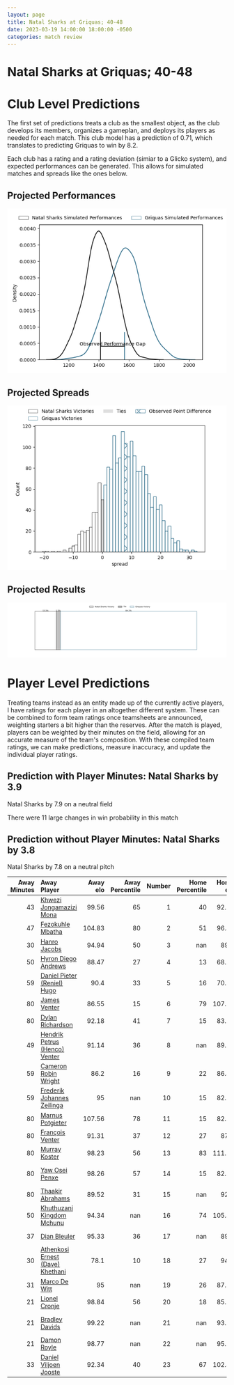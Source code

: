 ```yaml
---  
layout: page  
title: Natal Sharks at Griquas; 40-48  
date: 2023-03-19 14:00:00 18:00:00 -0500  
categories: match review  
---
```

# Natal Sharks at Griquas; 40-48

# Club Level Predictions


The first set of predictions treats a club as the smallest object, as the club develops its members, organizes a gameplan, and deploys its players as needed for each match. This club model has a prediction of 0.71, which translates to predicting Griquas to win by 8.2.

Each club has a rating and a rating deviation (simiar to a Glicko system), and expected performances can be generated. This allows for simulated matches and spreads like the ones below.
## Projected Performances


![Projected Performances](plots/performances_2023-03-19-Griquas-NatalSharks.png)
## Projected Spreads


![Projected Spreads](plots/spreads_2023-03-19-Griquas-NatalSharks.png)
## Projected Results


![Projected Results](plots/resultbar_2023-03-19-Griquas-NatalSharks.png)
# Player Level Predictions


Treating teams instead as an entity made up of the currently active players, I have ratings for each player in an altogether different system. These can be combined to form team ratings once teamsheets are announced, weighting starters a bit higher than the reserves. After the match is played, players can be weighted by their minutes on the field, allowing for an accurate measure of the team's composition. With these compiled team ratings, we can make predictions, measure inaccuracy, and update the individual player ratings.
## Prediction with Player Minutes: Natal Sharks by 3.9


Natal Sharks by 7.9 on a neutral field

There were 11 large changes in win probability in this match
## Prediction without Player Minutes: Natal Sharks by 3.8


Natal Sharks by 7.8 on a neutral pitch



|   Away Minutes | Away Player                                                                                   |   Away elo |   Away Percentile |   Number |   Home Percentile |   Home elo | Home Player                                                                        |   Home Minutes |
|---------------:|:----------------------------------------------------------------------------------------------|-----------:|------------------:|---------:|------------------:|-----------:|:-----------------------------------------------------------------------------------|---------------:|
|             43 | [Khwezi Jongamazizi Mona](..//playerfiles//KhweziJongamaziziMona_cleaned.md)                  |      99.56 |                65 |        1 |                40 |      92.62 | [Kudzwai Dube](..//playerfiles//KudzwaiDube_cleaned.md)                            |             40 |
|             47 | [Fezokuhle Mbatha](..//playerfiles//FezokuhleMbatha_cleaned.md)                               |     104.83 |                80 |        2 |                51 |      96.44 | [Gustav Du Rand](..//playerfiles//GustavDuRand_cleaned.md)                         |             54 |
|             30 | [Hanro Jacobs](..//playerfiles//HanroJacobs_cleaned.md)                                       |      94.94 |                50 |        3 |               nan |      89.8  | [Junior Banda](..//playerfiles//JuniorBanda_cleaned.md)                            |             40 |
|             50 | [Hyron Diego Andrews](..//playerfiles//HyronDiegoAndrews_cleaned.md)                          |      88.47 |                27 |        4 |                13 |      68.33 | [Derrick Pretorius](..//playerfiles//DerrickPretorius_cleaned.md)                  |             80 |
|             59 | [Daniel Pieter (Reniel) Hugo](..//playerfiles//DanielPieter(Reniel)Hugo_cleaned.md)           |      90.4  |                33 |        5 |                16 |      70.52 | [Albert Liebenberg](..//playerfiles//AlbertLiebenberg_cleaned.md)                  |             52 |
|             80 | [James Venter](..//playerfiles//JamesVenter_cleaned.md)                                       |      86.55 |                15 |        6 |                79 |     107.82 | [Niel Otto](..//playerfiles//NielOtto_cleaned.md)                                  |             34 |
|             80 | [Dylan Richardson](..//playerfiles//DylanRichardson_cleaned.md)                               |      92.18 |                41 |        7 |                15 |      83.78 | [Stephan Smit](..//playerfiles//StephanSmit_cleaned.md)                            |             80 |
|             49 | [Hendrik Petrus (Henco) Venter](..//playerfiles//HendrikPetrus(Henco)Venter_cleaned.md)       |      91.14 |                36 |        8 |               nan |      89.01 | [Carl Els](..//playerfiles//CarlEls_cleaned.md)                                    |             80 |
|             59 | [Cameron Robin Wright](..//playerfiles//CameronRobinWright_cleaned.md)                        |      86.2  |                16 |        9 |                22 |      86.46 | [Johan Mulder](..//playerfiles//JohanMulder_cleaned.md)                            |             65 |
|             59 | [Frederik Johannes Zeilinga](..//playerfiles//FrederikJohannesZeilinga_cleaned.md)            |      95    |               nan |       10 |                15 |      82.76 | [Lubabalo Dobela](..//playerfiles//LubabaloDobela_cleaned.md)                      |             80 |
|             80 | [Marnus Potgieter](..//playerfiles//MarnusPotgieter_cleaned.md)                               |     107.56 |                78 |       11 |                15 |      82.76 | [Luther Obi](..//playerfiles//LutherObi_cleaned.md)                                |             80 |
|             80 | [François Venter](..//playerfiles//FrançoisVenter_cleaned.md)                                 |      91.31 |                37 |       12 |                27 |      87.5  | [Zander du Plessis](..//playerfiles//ZanderduPlessis_cleaned.md)                   |             60 |
|             80 | [Murray Koster](..//playerfiles//MurrayKoster_cleaned.md)                                     |      98.23 |                56 |       13 |                83 |     111.14 | [Jay Cee Nel](..//playerfiles//JayCeeNel_cleaned.md)                               |             80 |
|             80 | [Yaw Osei Penxe](..//playerfiles//YawOseiPenxe_cleaned.md)                                    |      98.26 |                57 |       14 |                15 |      82.76 | [Rosco Shane Specman](..//playerfiles//RoscoShaneSpecman_cleaned.md)               |             80 |
|             80 | [Thaakir Abrahams](..//playerfiles//ThaakirAbrahams_cleaned.md)                               |      89.52 |                31 |       15 |               nan |      92.4  | [Malcolm Jaer](..//playerfiles//MalcolmJaer_cleaned.md)                            |             59 |
|             50 | [Khuthuzani Kingdom Mchunu](..//playerfiles//KhuthuzaniKingdomMchunu_cleaned.md)              |      94.34 |               nan |       16 |                74 |     105.47 | [Hanru Sirgel](..//playerfiles//HanruSirgel_cleaned.md)                            |             46 |
|             37 | [Dian Bleuler](..//playerfiles//DianBleuler_cleaned.md)                                       |      95.33 |                36 |       17 |               nan |      89.8  | [Cebolenkosi Dlamini](..//playerfiles//CebolenkosiDlamini_cleaned.md)              |             40 |
|             30 | [Athenkosi Ernest (Dave) Khethani](..//playerfiles//AthenkosiErnest(Dave)Khethani_cleaned.md) |      78.1  |                10 |       18 |                27 |      94.3  | [Edward Davids](..//playerfiles//EdwardDavids_cleaned.md)                          |             40 |
|             31 | [Marco De Witt](..//playerfiles//MarcoDeWitt_cleaned.md)                                      |      95    |               nan |       19 |                26 |      87.96 | [Janco Venter](..//playerfiles//JancoVenter_cleaned.md)                            |             28 |
|             21 | [Lionel Cronje](..//playerfiles//LionelCronje_cleaned.md)                                     |      98.84 |                56 |       20 |                18 |      85.31 | [Janco Uys](..//playerfiles//JancoUys_cleaned.md)                                  |             26 |
|             21 | [Bradley Davids](..//playerfiles//BradleyDavids_cleaned.md)                                   |      99.22 |               nan |       21 |               nan |      93.78 | [George Alexander Whitehead](..//playerfiles//GeorgeAlexanderWhitehead_cleaned.md) |             21 |
|             21 | [Damon Royle](..//playerfiles//DamonRoyle_cleaned.md)                                         |      98.77 |               nan |       22 |               nan |      95.05 | [Bobby Alexander](..//playerfiles//BobbyAlexander_cleaned.md)                      |             15 |
|             33 | [Daniel Viljoen Jooste](..//playerfiles//DanielViljoenJooste_cleaned.md)                      |      92.34 |                40 |       23 |                67 |     102.42 | [Eduard (Eddie) Fouche](..//playerfiles//Eduard(Eddie)Fouche_cleaned.md)           |             20 |

